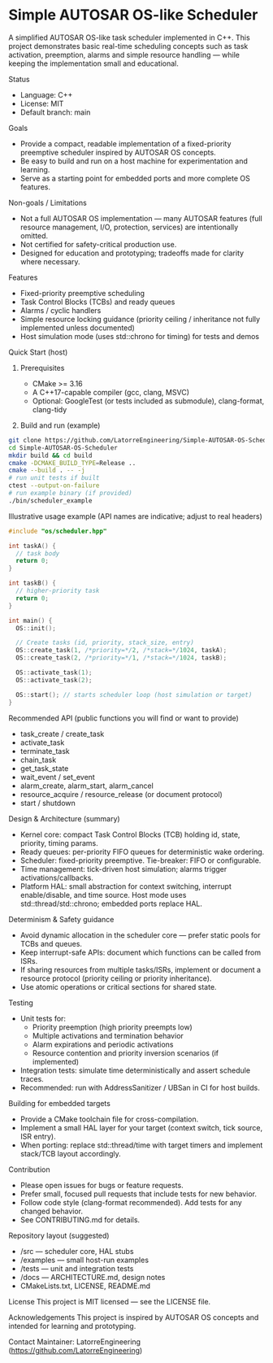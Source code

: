 # Simple AUTOSAR OS-like Scheduler

A simplified AUTOSAR OS-like task scheduler implemented in C++. This project demonstrates basic real-time scheduling concepts such as task activation, preemption, alarms and simple resource handling — while keeping the implementation small and educational.

Status
- Language: C++
- License: MIT
- Default branch: main

Goals
- Provide a compact, readable implementation of a fixed-priority preemptive scheduler inspired by AUTOSAR OS concepts.
- Be easy to build and run on a host machine for experimentation and learning.
- Serve as a starting point for embedded ports and more complete OS features.

Non-goals / Limitations
- Not a full AUTOSAR OS implementation — many AUTOSAR features (full resource management, I/O, protection, services) are intentionally omitted.
- Not certified for safety-critical production use.
- Designed for education and prototyping; tradeoffs made for clarity where necessary.

Features
- Fixed-priority preemptive scheduling
- Task Control Blocks (TCBs) and ready queues
- Alarms / cyclic handlers
- Simple resource locking guidance (priority ceiling / inheritance not fully implemented unless documented)
- Host simulation mode (uses std::chrono for timing) for tests and demos

Quick Start (host)
1. Prerequisites
   - CMake >= 3.16
   - A C++17-capable compiler (gcc, clang, MSVC)
   - Optional: GoogleTest (or tests included as submodule), clang-format, clang-tidy

2. Build and run (example)
```bash
git clone https://github.com/LatorreEngineering/Simple-AUTOSAR-OS-Scheduler.git
cd Simple-AUTOSAR-OS-Scheduler
mkdir build && cd build
cmake -DCMAKE_BUILD_TYPE=Release ..
cmake --build . -- -j
# run unit tests if built
ctest --output-on-failure
# run example binary (if provided)
./bin/scheduler_example
```

Illustrative usage example (API names are indicative; adjust to real headers)
```cpp
#include "os/scheduler.hpp"

int taskA() {
  // task body
  return 0;
}

int taskB() {
  // higher-priority task
  return 0;
}

int main() {
  OS::init();

  // Create tasks (id, priority, stack_size, entry)
  OS::create_task(1, /*priority=*/2, /*stack=*/1024, taskA);
  OS::create_task(2, /*priority=*/1, /*stack=*/1024, taskB);

  OS::activate_task(1);
  OS::activate_task(2);

  OS::start(); // starts scheduler loop (host simulation or target)
}
```

Recommended API (public functions you will find or want to provide)
- task_create / create_task
- activate_task
- terminate_task
- chain_task
- get_task_state
- wait_event / set_event
- alarm_create, alarm_start, alarm_cancel
- resource_acquire / resource_release (or document protocol)
- start / shutdown

Design & Architecture (summary)
- Kernel core: compact Task Control Blocks (TCB) holding id, state, priority, timing params.
- Ready queues: per-priority FIFO queues for deterministic wake ordering.
- Scheduler: fixed-priority preemptive. Tie-breaker: FIFO or configurable.
- Time management: tick-driven host simulation; alarms trigger activations/callbacks.
- Platform HAL: small abstraction for context switching, interrupt enable/disable, and time source. Host mode uses std::thread/std::chrono; embedded ports replace HAL.

Determinism & Safety guidance
- Avoid dynamic allocation in the scheduler core — prefer static pools for TCBs and queues.
- Keep interrupt-safe APIs: document which functions can be called from ISRs.
- If sharing resources from multiple tasks/ISRs, implement or document a resource protocol (priority ceiling or priority inheritance).
- Use atomic operations or critical sections for shared state.

Testing
- Unit tests for:
  - Priority preemption (high priority preempts low)
  - Multiple activations and termination behavior
  - Alarm expirations and periodic activations
  - Resource contention and priority inversion scenarios (if implemented)
- Integration tests: simulate time deterministically and assert schedule traces.
- Recommended: run with AddressSanitizer / UBSan in CI for host builds.

Building for embedded targets
- Provide a CMake toolchain file for cross-compilation.
- Implement a small HAL layer for your target (context switch, tick source, ISR entry).
- When porting: replace std::thread/time with target timers and implement stack/TCB layout accordingly.

Contribution
- Please open issues for bugs or feature requests.
- Prefer small, focused pull requests that include tests for new behavior.
- Follow code style (clang-format recommended). Add tests for any changed behavior.
- See CONTRIBUTING.md for details.

Repository layout (suggested)
- /src        — scheduler core, HAL stubs
- /examples   — small host-run examples
- /tests      — unit and integration tests
- /docs       — ARCHITECTURE.md, design notes
- CMakeLists.txt, LICENSE, README.md

License
This project is MIT licensed — see the LICENSE file.

Acknowledgements
This project is inspired by AUTOSAR OS concepts and intended for learning and prototyping.

Contact
Maintainer: LatorreEngineering (https://github.com/LatorreEngineering)
